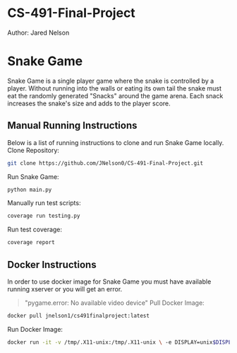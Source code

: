 # CS-491-Final-Project
Author: Jared Nelson
# Snake Game
Snake Game is a single player game where the snake is controlled by a player.  Without running into the walls or eating its own tail the snake must eat the randomly generated "Snacks" around the game arena.  Each snack increases the snake's size and adds to the player score.
## Manual Running Instructions
Below is a list of running instructions to clone and run Snake Game locally.
Clone Repository:
```bash
git clone https://github.com/JNelson0/CS-491-Final-Project.git
```
Run Snake Game:
```bash
python main.py
```
Manually run test scripts:
```bash
coverage run testing.py
```
Run test coverage:
```bash
coverage report
```
## Docker Instructions
In order to use docker image for Snake Game you must have available running xserver or you will get an error.
> "pygame.error: No available video device"
Pull Docker Image:
```bash
docker pull jnelson1/cs491finalproject:latest
```
Run Docker Image:
```bash
docker run -it -v /tmp/.X11-unix:/tmp/.X11-unix \ -e DISPLAY=unix$DISPLAY jnelson1/cs491finalproject:latest
```
